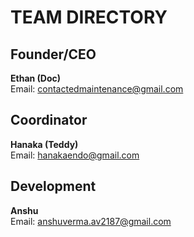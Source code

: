 # TEAM DIRECTORY
## Founder/CEO
<b>Ethan (Doc)</b>
<br>Email: contactedmaintenance@gmail.com
## Coordinator
<b>Hanaka (Teddy)</b>
<br>Email: hanakaendo@gmail.com
## Development
<b>Anshu</b>
<br>Email: anshuverma.av2187@gmail.com
